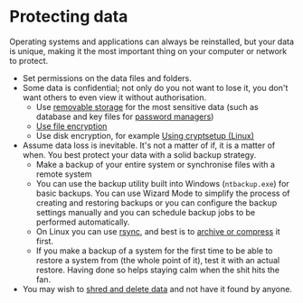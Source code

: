 # Protecting data

Operating systems and applications can always be reinstalled, but your data is unique, making it the most important thing on your computer or network to protect.

* Set permissions on the data files and folders.
* Some data is confidential; not only do you not want to lose it, you don't want others to even view it without authorisation.
  * Use [removable storage](Using-removable-storage-media.md) for the most sensitive data (such as database and key files for [password managers](../Managing-passwords.md)) 
  * [Use file encryption](File-encryption.md)
  * Use disk encryption, for example [Using cryptsetup (Linux)](Using-cryptsetup.md)
* Assume data loss is inevitable. It's not a matter of if, it is a matter of when. You best protect your data with a solid backup strategy.
  * Make a backup of your entire system or synchronise files with a remote system 
  * You can use the backup utility built into Windows (`ntbackup.exe`) for basic backups. You can use Wizard Mode to simplify the process of creating and restoring backups or you can configure the backup settings manually and you can schedule backup jobs to be performed automatically.
  * On Linux you can use [rsync](Using-rsync.md), and best is to [archive or compress](Archiving-and-compressing.md) it first.
  * If you make a backup of a system for the first time to be able to restore a system from (the whole point of it), test it with an actual restore. Having done so helps staying calm when the shit hits the fan.
* You may wish to [shred and delete data](Shredding-files-and-deleting-data.md) and not have it found by anyone.

